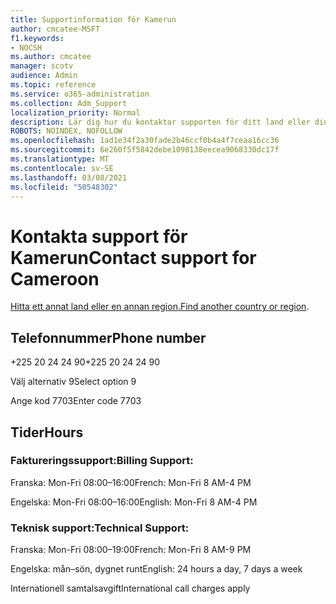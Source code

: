 ```yaml
---
title: Supportinformation för Kamerun
author: cmcatee-MSFT
f1.keywords:
- NOCSH
ms.author: cmcatee
manager: scotv
audience: Admin
ms.topic: reference
ms.service: o365-administration
ms.collection: Adm_Support
localization_priority: Normal
description: Lär dig hur du kontaktar supporten för ditt land eller din region.
ROBOTS: NOINDEX, NOFOLLOW
ms.openlocfilehash: 1ad1e34f2a30fade2b46ccf0b4a4f7ceaa16cc36
ms.sourcegitcommit: 6e260f5f5842debe1098138eecea9068330dc17f
ms.translationtype: MT
ms.contentlocale: sv-SE
ms.lasthandoff: 03/08/2021
ms.locfileid: "50548302"
---
```

# <a name="contact-support-for-cameroon"></a><span data-ttu-id="17ffa-103">Kontakta support för Kamerun</span><span class="sxs-lookup"><span data-stu-id="17ffa-103">Contact support for Cameroon</span></span>

<span data-ttu-id="17ffa-104">[Hitta ett annat land eller en annan region.](../contact-support-for-business-products.md)</span><span class="sxs-lookup"><span data-stu-id="17ffa-104">[Find another country or region](../contact-support-for-business-products.md).</span></span>

## <a name="phone-number"></a><span data-ttu-id="17ffa-105">Telefonnummer</span><span class="sxs-lookup"><span data-stu-id="17ffa-105">Phone number</span></span>
<span data-ttu-id="17ffa-106">+225 20 24 24 90</span><span class="sxs-lookup"><span data-stu-id="17ffa-106">+225 20 24 24 90</span></span>

<span data-ttu-id="17ffa-107">Välj alternativ 9</span><span class="sxs-lookup"><span data-stu-id="17ffa-107">Select option 9</span></span>

<span data-ttu-id="17ffa-108">Ange kod 7703</span><span class="sxs-lookup"><span data-stu-id="17ffa-108">Enter code 7703</span></span>

## <a name="hours"></a><span data-ttu-id="17ffa-109">Tider</span><span class="sxs-lookup"><span data-stu-id="17ffa-109">Hours</span></span>
### <a name="billing-support"></a><span data-ttu-id="17ffa-110">Faktureringssupport:</span><span class="sxs-lookup"><span data-stu-id="17ffa-110">Billing Support:</span></span>

<span data-ttu-id="17ffa-111">Franska: Mon-Fri 08:00–16:00</span><span class="sxs-lookup"><span data-stu-id="17ffa-111">French: Mon-Fri 8 AM-4 PM</span></span>

<span data-ttu-id="17ffa-112">Engelska: Mon-Fri 08:00–16:00</span><span class="sxs-lookup"><span data-stu-id="17ffa-112">English: Mon-Fri 8 AM-4 PM</span></span>

### <a name="technical-support"></a><span data-ttu-id="17ffa-113">Teknisk support:</span><span class="sxs-lookup"><span data-stu-id="17ffa-113">Technical Support:</span></span>

<span data-ttu-id="17ffa-114">Franska: Mon-Fri 08:00–19:00</span><span class="sxs-lookup"><span data-stu-id="17ffa-114">French: Mon-Fri 8 AM-9 PM</span></span>

<span data-ttu-id="17ffa-115">Engelska: mån–sön, dygnet runt</span><span class="sxs-lookup"><span data-stu-id="17ffa-115">English: 24 hours a day, 7 days a week</span></span>

<span data-ttu-id="17ffa-116">Internationell samtalsavgift</span><span class="sxs-lookup"><span data-stu-id="17ffa-116">International call charges apply</span></span>

